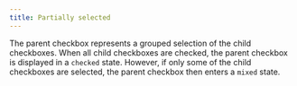 ```yaml
---
title: Partially selected
---
```


The parent checkbox represents a grouped selection of the child checkboxes. When all child checkboxes are checked, the parent checkbox is displayed in a `checked` state. However, if only some of the child checkboxes are selected, the parent checkbox then enters a `mixed` state.
